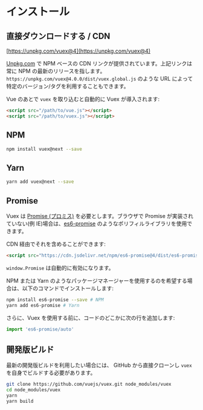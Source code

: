 # インストール

## 直接ダウンロードする / CDN

[https://unpkg.com/vuex@4](https://unpkg.com/vuex@4)

<!--email_off-->
[Unpkg.com](https://unpkg.com) で NPM ベースの CDN リンクが提供されています。上記リンクは常に NPM の最新のリリースを指します。`https://unpkg.com/vuex@4.0.0/dist/vuex.global.js` のような URL によって特定のバージョン/タグを利用することもできます。
<!--/email_off-->

Vue のあとで `vuex` を取り込むと自動的に Vuex が導入されます:

```html
<script src="/path/to/vue.js"></script>
<script src="/path/to/vuex.js"></script>
```

## NPM

```bash
npm install vuex@next --save
```

## Yarn

```bash
yarn add vuex@next --save
```

## Promise

Vuex は [Promise (プロミス)](https://developer.mozilla.org/en-US/docs/Web/JavaScript/Guide/Using_promises) を必要とします。ブラウザで Promise が実装されていない(例 IE)場合は、[es6-promise](https://github.com/stefanpenner/es6-promise) のようなポリフィルライブラリを使用できます。

CDN 経由でそれを含めることができます:

```html
<script src="https://cdn.jsdelivr.net/npm/es6-promise@4/dist/es6-promise.auto.js"></script>
```

`window.Promise` は自動的に有効になります。

NPM または Yarn のようなパッケージマネージャーを使用するのを希望する場合は、以下のコマンドでインストールします:

```bash
npm install es6-promise --save # NPM
yarn add es6-promise # Yarn
```

さらに、Vuex を使用する前に、コードのどこかに次の行を追加します:

```js
import 'es6-promise/auto'
```

## 開発版ビルド

最新の開発版ビルドを利用したい場合には、 GitHub から直接クローンし `vuex` を自身でビルドする必要があります。

```bash
git clone https://github.com/vuejs/vuex.git node_modules/vuex
cd node_modules/vuex
yarn
yarn build
```
